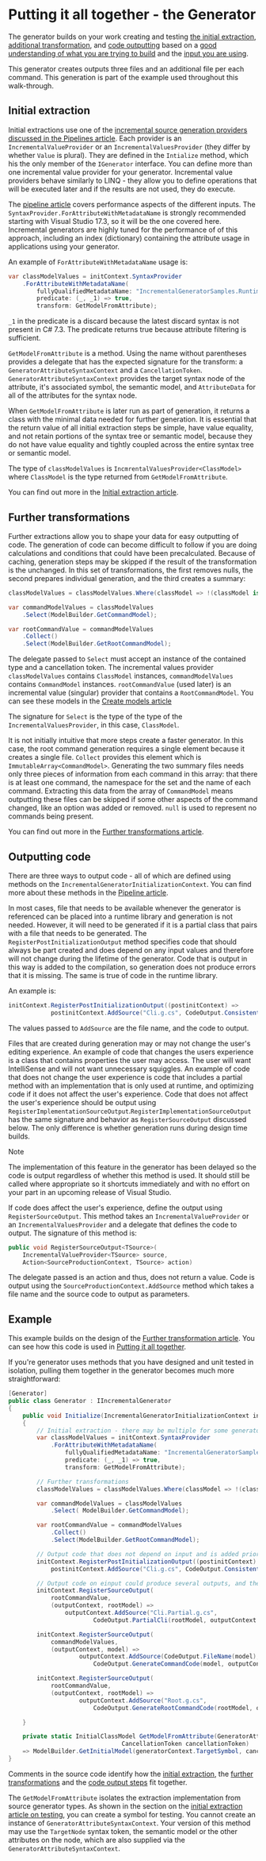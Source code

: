 # Putting it all together - the Generator

The generator builds on your work creating and testing [the initial extraction](initial-extraction.md), [additional transformation](further-transformations.md), and [code outputting](output-code.md) based on a [good understanding of what you are trying to build](design-output.md) and the [input you are using](design-input-data.md).

This generator creates outputs three files and an additional file per each command. This generation is part of the example used throughout this walk-through.

## Initial extraction

Initial extractions use one of the [incremental source generation providers discussed in the Pipelines article](../pipeline.md#providers). Each provider is an `IncrementalValueProvider` or an `IncrementalValuesProvider` (they differ by whether `Value` is plural). They are defined in the `Intialize` method, which his the only member of the `IGenerator` interface. You can define more than one incremental value provider for your generator. Incremental value providers behave similarly to LINQ - they allow you to define operations that will be executed later and if the results are not used, they do execute.

 The [pipeline article](./pipeline.md#providers) covers performance aspects of the different inputs. The `SyntaxProvider.ForAttributeWithMetadataName` is strongly recommended starting with Visual Studio 17.3, so it will be the one covered here. Incremental generators are highly tuned for the performance of of this approach, including an index (dictionary) containing the attribute usage in  applications using your generator.

An example of `ForAttributeWithMetadataName` usage is:

```csharp
var classModelValues = initContext.SyntaxProvider
    .ForAttributeWithMetadataName(
        fullyQualifiedMetadataName: "IncrementalGeneratorSamples.Runtime.CommandAttribute",
        predicate: (_, _1) => true,
        transform: GetModelFromAttribute);

```

`_1` in the predicate is a discard because the latest discard syntax is not present in C# 7.3. The predicate returns true because attribute filtering is sufficient.

`GetModelFromAttribute` is a method. Using the name without parentheses provides a delegate that has the expected signature for the transform: a `GeneratorAttributeSyntaxContext` and a `CancellationToken`. `GeneratorAttributeSyntaxContext` provides the target syntax node of the attribute, it's associated symbol, the semantic model, and `AttributeData` for all of the attributes for the syntax node.

When `GetModelFromAttribute` is later run as part of generation, it returns a class with the minimal data needed for further generation. It is essential that the return value of all initial extraction steps be simple, have value equality, and not retain portions of the syntax tree or semantic model, because they do not have value equality and tightly coupled across the entire syntax tree or semantic model.

The type of `classModelValues` is `IncmrentalValuesProvider<ClassModel>` where `ClassModel` is the type returned from `GetModelFromAttribute`.

You can find out more in the [Initial extraction article](initial-extractions.md).

## Further transformations

Further extractions allow you to shape your data for easy outputting of code. The generation of code can become difficult to follow if you are doing calculations and conditions that could have been precalculated. Because of caching, generation steps may be skipped if the result of the transformation is the unchanged. In this set of transformations, the first removes nulls, the second prepares individual generation, and the third creates a summary:

```c#
classModelValues = classModelValues.Where(classModel => !(classModel is null));

var commandModelValues = classModelValues
    .Select(ModelBuilder.GetCommandModel);

var rootCommandValue = commandModelValues
    .Collect()
    .Select(ModelBuilder.GetRootCommandModel);
```

The delegate passed to `Select` must accept an instance of the contained type and a cancellation token. The incremental values provider `classModelValues` contains `ClassModel` instances, `commandModelValues` contains `CommandModel` instances. `rootCommandValue` (used later) is an incremental value (singular) provider that contains a `RootCommandModel`. You can see these models in the [Create models article](create-models.md)

The signature for `Select` is the type of the type of the `IncrementalValuesProvider`, in this case, `ClassModel`.

It is not initially intuitive that more steps create a faster generator. In this case, the root command generation requires a single element because it creates a single file. `Collect` provides this element which is `ImmutableArray<CommandModel>`. Generating the two summary files needs only three  pieces of information from each command in this array: that there is at least one command, the namespace for the set and the name of each command. Extracting this data from the array of `CommandModel` means outputting these files can be skipped if some other aspects of the command changed, like an option was added or removed. `null` is used to represent no commands being present.

You can find out more in the [Further transformations article](further-transformations.md).

## Outputting code

There are three ways to output code - all of which are defined using methods on the `IncrementalGeneratorInitializationContext`. You can find more about these methods in the [Pipeline article](..\pipeline.md#output).

In most cases, file that needs to be available whenever the generator is referenced can be placed into a runtime library and generation is not needed. However, it will need to be generated if it is a partial class that pairs with a file that needs to be generated. The `RegisterPostInitializationOutput` method specifies code that should always be part created and does depend on any input values and therefore will not change during the lifetime of the generator. Code that is output in this way is added to the compilation, so generation does not produce errors that it is missing. The same is true of code in the runtime library.

An example is:

```csharp
initContext.RegisterPostInitializationOutput((postinitContext) =>
            postinitContext.AddSource("Cli.g.cs", CodeOutput.ConsistentCli));
``` 

The values passed to `AddSource` are the file name, and the code to output.

Files that are created during generation may or may not change the user's editing experience. An example of code that changes the users experience is a class that contains properties the user may access. The user will want IntelliSense and will not want unnecessary squiggles. An example of code that does not change the user experience is code that includes a partial method with an implementation that is only used at runtime, and optimizing code if it does not affect the user's experience. Code that does not affect the user's experience should be output using `RegisterImplementationSourceOutput`.`RegisterImplementationSourceOutput` has the same signature and behavior as `RegisterSourceOutput` discussed below. The only difference is whether generation runs during design time builds. 

> [!NOTE]
> The implementation of this feature in the generator has been delayed so the code is output regardless of whether this method is used. It should still be called where appropriate so it shortcuts immediately and with no effort on your part in an upcoming release of Visual Studio.

If code does affect the user's experience, define the output using `RegisterSourceOutput`. This method takes an `IncrementalValueProvider` or an `IncrementalValuesProvider` and a delegate that defines the code to output. The signature of this method is:
 
```csharp
public void RegisterSourceOutput<TSource>(
    IncrementalValueProvider<TSource> source, 
    Action<SourceProductionContext, TSource> action) 
```

The delegate passed is an action and thus, does not return a value. Code is output using the `SourceProductionContext.AddSource` method which takes a file name and the source code to output as parameters.

## Example

This example builds on the design of the [Further transformation article](further-transformations.md#example). You can see how this code is used in [Putting it all together](putting-it-all-together.md#example).

If you're generator uses methods that you have designed and unit tested in isolation, pulling them together in the generator becomes much more straightforward:

```csharp
[Generator]
public class Generator : IIncrementalGenerator
{
    public void Initialize(IncrementalGeneratorInitializationContext initContext)
    {
        // Initial extraction - there may be multiple for some generators
        var classModelValues = initContext.SyntaxProvider
            .ForAttributeWithMetadataName(
                fullyQualifiedMetadataName: "IncrementalGeneratorSamples.Runtime.CommandAttribute",
                predicate: (_, _1) => true,
                transform: GetModelFromAttribute);

        // Further transformations
        classModelValues = classModelValues.Where(classModel => !(classModel is null));

        var commandModelValues = classModelValues
            .Select( ModelBuilder.GetCommandModel);

        var rootCommandValue = commandModelValues
            .Collect()
            .Select(ModelBuilder.GetRootCommandModel);

        // Output code that does not depend on input and is added prior to compilation
        initContext.RegisterPostInitializationOutput((postinitContext) =>
            postinitContext.AddSource("Cli.g.cs", CodeOutput.ConsistentCli));

        // Output code on einput could produce several outputs, and the reverse
        initContext.RegisterSourceOutput(
            rootCommandValue,
            (outputContext, rootModel) =>
                outputContext.AddSource("Cli.Partial.g.cs",
                        CodeOutput.PartialCli(rootModel, outputContext.CancellationToken)));

        initContext.RegisterSourceOutput(
            commandModelValues,
            (outputContext, model) =>
                    outputContext.AddSource(CodeOutput.FileName(model),
                        CodeOutput.GenerateCommandCode(model, outputContext.CancellationToken)));

        initContext.RegisterSourceOutput(
            rootCommandValue,
            (outputContext, rootModel) =>
                    outputContext.AddSource("Root.g.cs",
                        CodeOutput.GenerateRootCommandCode(rootModel, outputContext.CancellationToken)));

    }

    private static InitialClassModel GetModelFromAttribute(GeneratorAttributeSyntaxContext generatorContext,
                                CancellationToken cancellationToken)
    => ModelBuilder.GetInitialModel(generatorContext.TargetSymbol, cancellationToken);
}
```

Comments in the source code identify how the [initial extraction](initial-extraction.md), the [further transformations](further-tranformations.md) and the [code output steps](output-code.md) fit together.

The `GetModelFromAttribute` isolates the extraction implementation from source generator types. As shown in the section on the [initial extraction article on testing](initial-extraction.md#testing-the-example), you can create a symbol for testing. You cannot create an instance of `GeneratorAttributeSyntaxContext`. Your version of this method may use the `TargetNode` syntax token, the semantic model or the other attributes on the node, which are also supplied via the `GeneratorAttributeSyntaxContext`.

